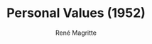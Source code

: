 ---
title: "Personal Values (1952)"
subtitle: "René Magritte"
displayImg: "img/covers/Personal Values, 1952, Rene Magritte.jpg"
customForwardUrl: ""
---